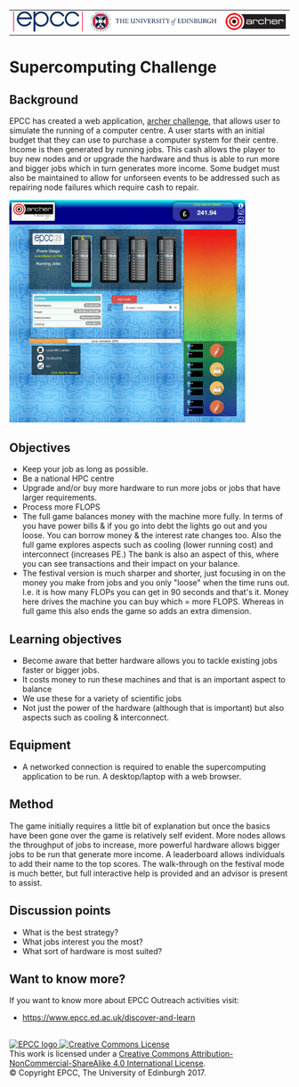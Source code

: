 <!-- Begin Header -->
<table width="100%" border="0" cellpadding="0" cellspacing="0">
<tr>
<td markdown="span">
<img src="https://github.com/EPCCed/Activities/blob/master/imgs/EPCC_logo.png" alt="EPCC logo">
</td>
<td markdown="span">
<img src="https://github.com/EPCCed/Activities/blob/master/imgs/UoE_logo.png" alt="University of Edinburgh logo">
</td>
<td markdown="span">
<img src="https://github.com/EPCCed/Activities/blob/master/imgs/archer.png" alt="ARCHER logo">
</td>
</tr>
</table>
<!-- End Header -->

# Supercomputing Challenge

## Background

EPCC has created a web
application,
[archer&nbsp;challenge](https://archer-webapps.epcc.ed.ac.uk/challenge),
that allows user to simulate the running of a computer centre.  A user
starts with an initial budget that they can use to purchase a computer
system for their centre.  Income is then generated by running
jobs. This cash allows the player to buy new nodes and or upgrade the
hardware and thus is able to run more and bigger jobs which in turn
generates more income. Some budget must also be maintained to allow
for unforseen events to be addressed such as repairing node failures
which require cash to repair.

![Supercomputing App in operation.](imgs/SuperComputingApp.png)

## Objectives

* Keep your job as long as possible.
* Be a national HPC centre
* Upgrade and/or buy more hardware to run more jobs or jobs that have
  larger requirements.
* Process more FLOPS
* The full game balances money with the machine more fully. In terms of you have power bills & if you go into debt the lights go out and you loose. You can borrow money & the interest rate changes too. Also the full game explores aspects such as cooling (lower running cost) and interconnect (increases PE.) The bank is also an aspect of this, where you can see transactions and their impact on your balance.
* The festival version is much sharper and shorter, just focusing in on the money you make from jobs and you only "loose" when the time runs out. I.e. it is how many FLOPs you can get in 90 seconds and that's it. Money here drives the machine you can buy which = more FLOPS. Whereas in full game this also ends the game so adds an extra dimension.

## Learning objectives

* Become aware that better hardware allows you to tackle existing jobs
  faster or bigger jobs.
* It costs money to run these machines and that is an important aspect to balance
* We use these for a variety of scientific jobs
* Not just the power of the hardware (although that is important) but also aspects such as cooling & interconnect.

## Equipment

* A networked connection is required to enable the supercomputing
  application to be run. A desktop/laptop with a web browser.

## Method

The game initially requires a little bit of explanation but once
the basics have been gone over the game is relatively self evident. More
nodes allows the throughput of jobs to increase, more powerful hardware
allows bigger jobs to be run that generate more income. A leaderboard
allows individuals to add their name to the top scores. The walk-through on the festival mode is much better, but full interactive help is provided and an advisor is present to assist.

## Discussion points

* What is the best strategy?
* What jobs interest you the most?
* What sort of hardware is most suited?

## Want to know more?

If you want to know more about EPCC Outreach activities visit:

* https://www.epcc.ed.ac.uk/discover-and-learn


<!-- Licensing and copyright stuff below -->
<br>
<a href="http://www.epcc.ed.ac.uk">
<img alt="EPCC logo" src="https://www.epcc.ed.ac.uk/sites/all/themes/epcc/images/epcc-logo.png" height="31"/>
</a>
<a rel="license" href="http://creativecommons.org/licenses/by-nc-sa/4.0/">
<img alt="Creative Commons License" style="border-width:0"
     src="https://i.creativecommons.org/l/by-nc-sa/4.0/88x31.png" />
</a><br />
This work is licensed under a <a rel="license" href="http://creativecommons.org/licenses/by-nc-sa/4.0/">
Creative Commons Attribution-NonCommercial-ShareAlike 4.0 International License</a>.<br/>
&copy; Copyright EPCC, The University of Edinburgh 2017.

